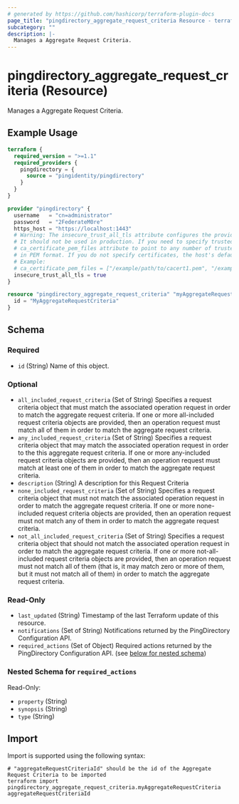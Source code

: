 ```yaml
---
# generated by https://github.com/hashicorp/terraform-plugin-docs
page_title: "pingdirectory_aggregate_request_criteria Resource - terraform-provider-pingdirectory"
subcategory: ""
description: |-
  Manages a Aggregate Request Criteria.
---
```


# pingdirectory_aggregate_request_criteria (Resource)

Manages a Aggregate Request Criteria.

## Example Usage

```terraform
terraform {
  required_version = ">=1.1"
  required_providers {
    pingdirectory = {
      source = "pingidentity/pingdirectory"
    }
  }
}

provider "pingdirectory" {
  username   = "cn=administrator"
  password   = "2FederateM0re"
  https_host = "https://localhost:1443"
  # Warning: The insecure_trust_all_tls attribute configures the provider to trust any certificate presented by the PingDirectory server.
  # It should not be used in production. If you need to specify trusted CA certificates, use the
  # ca_certificate_pem_files attribute to point to any number of trusted CA certificate files
  # in PEM format. If you do not specify certificates, the host's default root CA set will be used.
  # Example:
  # ca_certificate_pem_files = ["/example/path/to/cacert1.pem", "/example/path/to/cacert2.pem"]
  insecure_trust_all_tls = true
}

resource "pingdirectory_aggregate_request_criteria" "myAggregateRequestCriteria" {
  id = "MyAggregateRequestCriteria"
}
```

<!-- schema generated by tfplugindocs -->
## Schema

### Required

- `id` (String) Name of this object.

### Optional

- `all_included_request_criteria` (Set of String) Specifies a request criteria object that must match the associated operation request in order to match the aggregate request criteria. If one or more all-included request criteria objects are provided, then an operation request must match all of them in order to match the aggregate request criteria.
- `any_included_request_criteria` (Set of String) Specifies a request criteria object that may match the associated operation request in order to the this aggregate request criteria. If one or more any-included request criteria objects are provided, then an operation request must match at least one of them in order to match the aggregate request criteria.
- `description` (String) A description for this Request Criteria
- `none_included_request_criteria` (Set of String) Specifies a request criteria object that must not match the associated operation request in order to match the aggregate request criteria. If one or more none-included request criteria objects are provided, then an operation request must not match any of them in order to match the aggregate request criteria.
- `not_all_included_request_criteria` (Set of String) Specifies a request criteria object that should not match the associated operation request in order to match the aggregate request criteria. If one or more not-all-included request criteria objects are provided, then an operation request must not match all of them (that is, it may match zero or more of them, but it must not match all of them) in order to match the aggregate request criteria.

### Read-Only

- `last_updated` (String) Timestamp of the last Terraform update of this resource.
- `notifications` (Set of String) Notifications returned by the PingDirectory Configuration API.
- `required_actions` (Set of Object) Required actions returned by the PingDirectory Configuration API. (see [below for nested schema](#nestedatt--required_actions))

<a id="nestedatt--required_actions"></a>
### Nested Schema for `required_actions`

Read-Only:

- `property` (String)
- `synopsis` (String)
- `type` (String)

## Import

Import is supported using the following syntax:

```shell
# "aggregateRequestCriteriaId" should be the id of the Aggregate Request Criteria to be imported
terraform import pingdirectory_aggregate_request_criteria.myAggregateRequestCriteria aggregateRequestCriteriaId
```

